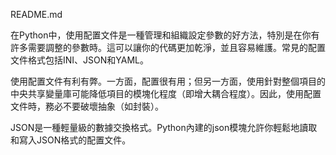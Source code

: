 README.md

在Python中，使用配置文件是一種管理和組織設定參數的好方法，特別是在你有許多需要調整的參數時。這可以讓你的代碼更加乾淨，並且容易維護。常見的配置文件格式包括INI、JSON和YAML。

使用配置文件有利有弊。一方面，配置很有用；但另一方面，使用針對整個項目的中央共享變量庫可能降低項目的模塊化程度（即增大耦合程度）。因此，使用配置文件時，務必不要破壞抽象（如封裝）。

JSON是一種輕量級的數據交換格式。Python內建的json模塊允許你輕鬆地讀取和寫入JSON格式的配置文件。